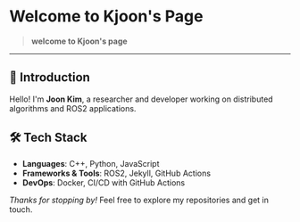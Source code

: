 # Welcome to Kjoon's Page

> **welcome to Kjoon's page**

---

## 👋 Introduction

Hello! I'm **Joon Kim**, a researcher and developer working on distributed algorithms and ROS2 applications.

## 🛠️ Tech Stack

* **Languages**: C++, Python, JavaScript
* **Frameworks & Tools**: ROS2, Jekyll, GitHub Actions
* **DevOps**: Docker, CI/CD with GitHub Actions


*Thanks for stopping by!* Feel free to explore my repositories and get in touch.

